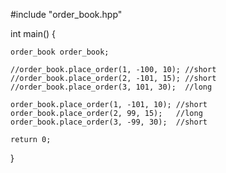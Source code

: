 #include "order_book.hpp"


int main()
{

    order_book order_book;

    //order_book.place_order(1, -100, 10); //short
    //order_book.place_order(2, -101, 15); //short
    //order_book.place_order(3, 101, 30);  //long

    order_book.place_order(1, -101, 10); //short
    order_book.place_order(2, 99, 15);   //long
    order_book.place_order(3, -99, 30);  //short

    return 0;
    
}

